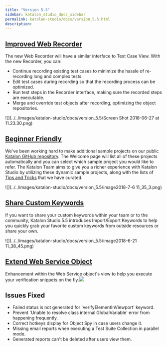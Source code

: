 ```yaml
---
title: "Version 5.5" 
sidebar: katalon_studio_docs_sidebar
permalink: katalon-studio/docs/version_5.5.html 
description: 
---
```

[Improved Web Recorder](https://docs.katalon.com/x/RwnR)
--------------------------------------------------------

The new Web Recorder will have a similar interface to Test Case View. With the new Recorder, you can:

*   Continue recording existing test cases to minimize the hassle of re-recording long and complex tests.
*   Edit test cases during recording so that the recording process can be optimized. 
*   Run test steps in the Recorder interface, making sure the recorded steps are executable.
*   Merge and override test objects after recording, optimizing the object repositories.

![](../../images/katalon-studio/docs/version_5.5/Screen Shot 2018-06-27 at 11.23.30.png)

[Beginner Friendly](/display/KD/Sample+Projects)
------------------------------------------------

We've been working hard to make additional sample projects on our public [Katalon GitHub repository](https://github.com/katalon-studio-samples). The Welcome page will list all of these projects automatically and you can select which sample project you would like to refer. The Katalon Team aims to give you a richer experience with Katalon Studio by utilizing these dynamic sample projects, along with the lists of [Tips and Tricks](https://docs.katalon.com/x/PgXR) that we have curated.

![](../../images/katalon-studio/docs/version_5.5/image2018-7-6 11_35_3.png)

[Share Custom Keywords](https://docs.katalon.com/x/GAfR)
--------------------------------------------------------

If you want to share your custom keywords within your team or to the community, Katalon Studio 5.5 introduces Import/Export Keywords to help you quickly grab your favorite custom keywords from outside resources or share your own.

![](../../images/katalon-studio/docs/version_5.5/image2018-6-21 11_38_45.png)

[Extend Web Service Object](https://docs.katalon.com/x/EwjR)
------------------------------------------------------------

Enhancement within the Web Service object's view to help you execute your verification snippets on the fly.![](../../images/katalon-studio/docs/version_5.5/Untitled.png)

Issues Fixed 
-------------

*   Failed status is not generated for 'verifyElementInViewport' keyword.
*   Prevent 'Unable to resolve class internal.GlobalVariable' error from happening frequently. 
*   Correct hotkeys display for Object Spy in case users change it.
*   Missing email reports when executing a Test Suite Collection in parallel mode.
*   Generated reports can't be deleted after users view them.